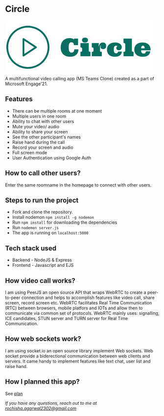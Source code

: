 # Circle

![Logo](https://github.com/rochisha0/circle/blob/master/public/assets/circle.png)

A multifunctional video calling app (MS Teams Clone) created as a part of Microsoft Engage'21.

## Features

- There can be multiple rooms at one moment
- Multiple users in one room
- Ability to chat with other users
- Mute your video/ audio
- Ability to share your screen
- See the other participant's names
- Raise hand during the call
- Record your screen and audio
- Full screen mode
- User Authentication using Google Auth

## How to call other users?

Enter the same roomname in the homepage to connect with other users.

## Steps to run the project

- Fork and clone the repository.
- Install nodemon `npm install -g nodemon`
- Run `npm install` for downloading the dependencies
- Run `nodemon server.js`
- The app is running on `localhost:5000`

## Tech stack used

- Backend - NodeJS & Express
- Frontend - Javascript and EJS

## How video call works?

I am using PeerJS an open source API that wraps WebRTC to create a peer-to-peer connection and helps to accomplish features like video call, share screen, record screen etc. WebRTC facilitates Real Time Communication (RTC) between browsers, mobile platfors and IOTs and allow then to communicate via common set of protocols. WebRTC mainly uses: signalling, ICE candidates, STUN server and TURN server for Real Time Communication.

## How web sockets work?

I am using socket.io an open source library implement Web sockets. Web socket provide a biderectional communication between web clients and servers. It came handy to implement features like text chat, user list and raise hand.

## How I planned this app?

See [plan](PLAN.md)

*If you have any questions, reach out to me at rochisha.agarwal2302@gmail.com*
